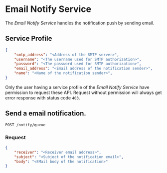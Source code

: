 # Email Notify Service

The *Email Notify Service* handles the notification push by sending email.

## Service Profile
```json
{
    "smtp_address": "<Address of the SMTP server>",
    "username": "<The username used for SMTP authorization>",
    "password": "<The password used for SMTP authorization>",
    "email_address": "<Email address of the notification sender>",
    "name": "<Name of the notification sender>",
}
```

Only the user having a service profile of the *Email Notify Service* have permission to request these API. Request without permission will always get error response with status code `403`.

## Send a email notification.
`POST /notify/queue`

### Request
```json
{
    "receiver": "<Receiver email address>",
    "subject": "<Subject of the notification email>",
    "body": "<EMail body of the notification>"
}
```
